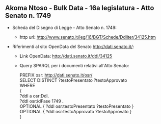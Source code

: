 ## Akoma Ntoso - Bulk Data - 16a legislatura - Atto Senato n. 1749 ##

* Scheda del Disegno di Legge - Atto Senato n. 1749:
	* http url: http://www.senato.it/leg/16/BGT/Schede/Ddliter/34125.htm

* Riferimenti al sito OpenData del Senato http://dati.senato.it/:
	* Link OpenData: http://dati.senato.it/ddl/34125
	* Query SPARQL per i documenti relativi all'Atto Senato:

        PREFIX osr: <http://dati.senato.it/osr/>  
		SELECT DISTINCT ?testoPresentato ?testoApprovato  
		WHERE  
		{  
		    ?ddl a osr:Ddl.  
		    ?ddl osr:idFase 1749 .  
		    OPTIONAL { ?ddl osr:testoPresentato ?testoPresentato }  
		    OPTIONAL { ?ddl osr:testoApprovato ?testoApprovato }  
		}
		